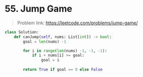 # 55. Jump Game

> Problem link: https://leetcode.com/problems/jump-game/

```py
class Solution:
    def canJump(self, nums: List[int]) -> bool:
        goal = len(nums) -1

        for i in range(len(nums) -1, -1, -1):
            if i + nums[i] >= goal:
                goal = i
                
        return True if goal == 0 else False
```